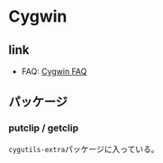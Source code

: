 # Cygwin

## link

- FAQ: [Cygwin FAQ](https://cygwin.com/faq/faq.html)

## パッケージ

### putclip / getclip

`cygutils-extra`パッケージに入っている。
